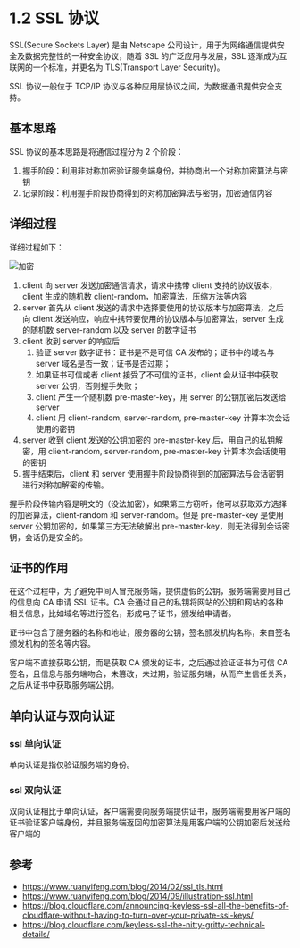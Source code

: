 # 1.2 SSL 协议

SSL(Secure Sockets Layer) 是由 Netscape 公司设计，用于为网络通信提供安全及数据完整性的一种安全协议，随着 SSL 的广泛应用与发展，SSL 逐渐成为互联网的一个标准，并更名为 TLS(Transport Layer Security)。

SSL 协议一般位于 TCP/IP 协议与各种应用层协议之间，为数据通讯提供安全支持。

## 基本思路

SSL 协议的基本思路是将通信过程分为 2 个阶段：

1. 握手阶段：利用非对称加密验证服务端身份，并协商出一个对称加密算法与密钥
2. 记录阶段：利用握手阶段协商得到的对称加密算法与密钥，加密通信内容

## 详细过程

详细过程如下：

![加密](/network-security/images/ssl_handshake_rsa.jpg)

1. client 向 server 发送加密通信请求，请求中携带 client 支持的协议版本，client 生成的随机数 client-random，加密算法，压缩方法等内容
2. server 首先从 client 发送的请求中选择要使用的协议版本与加密算法，之后向 client 发送响应，响应中携带要使用的协议版本与加密算法，server 生成的随机数 server-random 以及 server 的数字证书
3. client 收到 server 的响应后
    1. 验证 server 数字证书：证书是不是可信 CA 发布的；证书中的域名与 server 域名是否一致；证书是否过期；
    2. 如果证书可信或者 client 接受了不可信的证书，client 会从证书中获取 server 公钥，否则握手失败；
    3. client 产生一个随机数 pre-master-key，用 server 的公钥加密后发送给 server
    4. client 用 client-random, server-random, pre-master-key 计算本次会话使用的密钥
4. server 收到 client 发送的公钥加密的 pre-master-key 后，用自己的私钥解密，用 client-random, server-random, pre-master-key 计算本次会话使用的密钥
5. 握手结束后，client 和 server 使用握手阶段协商得到的加密算法与会话密钥进行对称加解密的传输。

握手阶段传输内容是明文的（没法加密），如果第三方窃听，他可以获取双方选择的加密算法，client-random 和 server-random。但是 pre-master-key 是使用 server 公钥加密的，如果第三方无法破解出 pre-master-key，则无法得到会话密钥，会话仍是安全的。

## 证书的作用

在这个过程中，为了避免中间人冒充服务端，提供虚假的公钥，服务端需要用自己的信息向 CA 申请 SSL 证书。CA 会通过自己的私钥将网站的公钥和网站的各种相关信息，比如域名等进行签名，形成电子证书，颁发给申请者。

证书中包含了服务器的名称和地址，服务器的公钥，签名颁发机构名称，来自签名颁发机构的签名等内容。

客户端不直接获取公钥，而是获取 CA 颁发的证书，之后通过验证证书为可信 CA 签名，且信息与服务端吻合，未篡改，未过期，验证服务端，从而产生信任关系，之后从证书中获取服务端公钥。

## 单向认证与双向认证

### ssl 单向认证

单向认证是指仅验证服务端的身份。

### ssl 双向认证

双向认证相比于单向认证，客户端需要向服务端提供证书，服务端需要用客户端的证书验证客户端身份，并且服务端返回的加密算法是用客户端的公钥加密后发送给客户端的

## 参考

- https://www.ruanyifeng.com/blog/2014/02/ssl_tls.html
- https://www.ruanyifeng.com/blog/2014/09/illustration-ssl.html
- https://blog.cloudflare.com/announcing-keyless-ssl-all-the-benefits-of-cloudflare-without-having-to-turn-over-your-private-ssl-keys/
- https://blog.cloudflare.com/keyless-ssl-the-nitty-gritty-technical-details/
